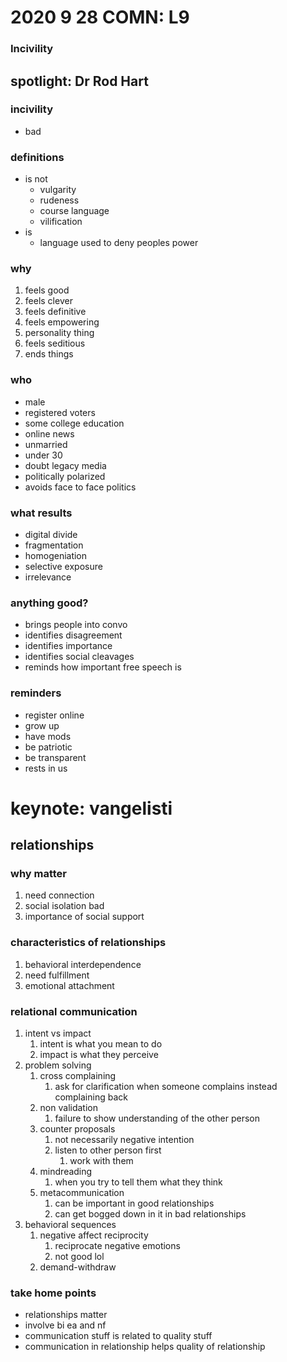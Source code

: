 # 2020 9 28 COMN: L9

### Incivility

## spotlight: Dr Rod Hart

### incivility 

- bad

### definitions

- is not
  - vulgarity
  - rudeness
  - course language
  - vilification
- is
  - language used to deny peoples power

### why

1. feels good
2. feels clever
3. feels definitive
4. feels empowering
5. personality thing
6. feels seditious
7. ends things

### who

- male
- registered voters
- some college education
- online news
- unmarried
- under 30
- doubt legacy media
- politically polarized
- avoids face to face politics

### what results

- digital divide
- fragmentation
- homogeniation
- selective exposure
- irrelevance

### anything good?

- brings people into convo
- identifies disagreement
- identifies importance
- identifies social cleavages
- reminds how important free speech is

### reminders

- register online
- grow up
- have mods
- be patriotic
- be transparent
- rests in us

# keynote: vangelisti

## relationships

### why matter

1. need connection
2. social isolation bad
3. importance of social support

### characteristics of relationships

1. behavioral interdependence
2. need fulfillment
3. emotional attachment

### relational communication

1. intent vs impact
   1. intent is what you mean to do
   2. impact is what they perceive
2. problem solving
   1. cross complaining
      1. ask for clarification when someone complains instead complaining back
   2. non validation
      1. failure to show understanding of the other person
   3. counter proposals
      1. not necessarily negative intention
      2. listen to other person first
         1. work with them
   4. mindreading
      1. when you try to tell them what they think
   5. metacommunication
      1. can be important in good relationships
      2. can get bogged down in it in bad relationships
3. behavioral sequences
   1. negative affect reciprocity
      1. reciprocate negative emotions
      2. not good lol
   2. demand-withdraw

### take home points

- relationships matter
- involve bi ea and nf
- communication stuff is related to quality stuff
- communication in relationship helps quality of relationship

